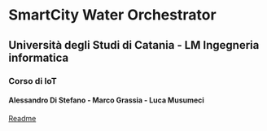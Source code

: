 # SmartCity Water Orchestrator

## Università degli Studi di Catania - LM Ingegneria informatica

### Corso di IoT

#### Alessandro Di Stefano - Marco Grassia - Luca Musumeci


[Readme](https://github.com/eMarco/smart-city-water-orchestrator/raw/master/Relazione%20IoT.pdf)
